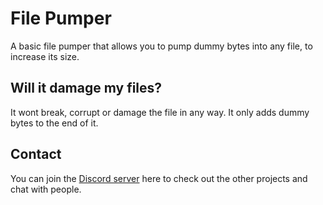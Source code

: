 # File Pumper
A basic file pumper that allows you to pump dummy bytes into any file, to increase its size.
## Will it damage my files?
It wont break, corrupt or damage the file in any way. It only adds dummy bytes to the end of it.
## Contact
You can join the [Discord server](https://discord.gg/aRMDzvdekp) here to check out the other projects and chat with people.
